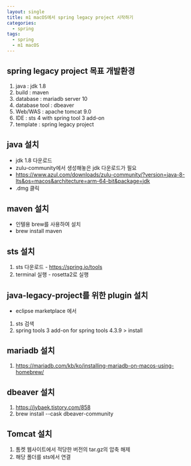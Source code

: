 ```yaml
---
layout: single
title: m1 macOS에서 spring legacy project 시작하기
categories: 
  - spring
tags: 
  - spring
  - m1 macOS
---
```


## spring legacy project 목표 개발환경
1. java : jdk 1.8
1. build : maven
1. database : mariadb server 10
1. database tool : dbeaver
1. Web/WAS : apache tomcat 9.0
1. IDE : sts 4 with spring tool 3 add-on
1. template : spring legacy project

## java 설치
- jdk 1.8 다운로드
- zulu-community에서 생성해놓은 jdk 다운로드가 필요
- https://www.azul.com/downloads/zulu-community/?version=java-8-lts&os=macos&architecture=arm-64-bit&package=jdk
- .dmg 클릭

## maven 설치
- 인텔용 brew를 사용하여 설치
- brew install maven

## sts 설치
1. sts 다운로드 - https://spring.io/tools
2. terminal 실행 - rosetta2로 실행

## java-legacy-project를 위한 plugin 설치
- eclipse marketplace 에서
1. sts 검색
2. spring tools 3 add-on for spring tools 4.3.9 > install

## mariadb 설치
1. https://mariadb.com/kb/ko/installing-mariadb-on-macos-using-homebrew/

## dbeaver 설치
1. https://jybaek.tistory.com/858
2. brew install --cask dbeaver-community

## Tomcat 설치
1. 톰켓 웹사이트에서 적당한 버전의 tar.gz의 압축 해제
2. 해당 폴더를 sts에서 연결
